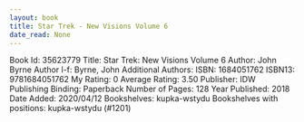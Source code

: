 ```yaml
---
layout: book
title: Star Trek - New Visions Volume 6
date_read: None
---
```


Book Id: 35623779
Title: Star Trek: New Visions Volume 6
Author: John Byrne
Author l-f: Byrne, John
Additional Authors: 
ISBN: 1684051762
ISBN13: 9781684051762
My Rating: 0
Average Rating: 3.50
Publisher: IDW Publishing
Binding: Paperback
Number of Pages: 128
Year Published: 2018
Date Added: 2020/04/12
Bookshelves: kupka-wstydu
Bookshelves with positions: kupka-wstydu (#1201)


